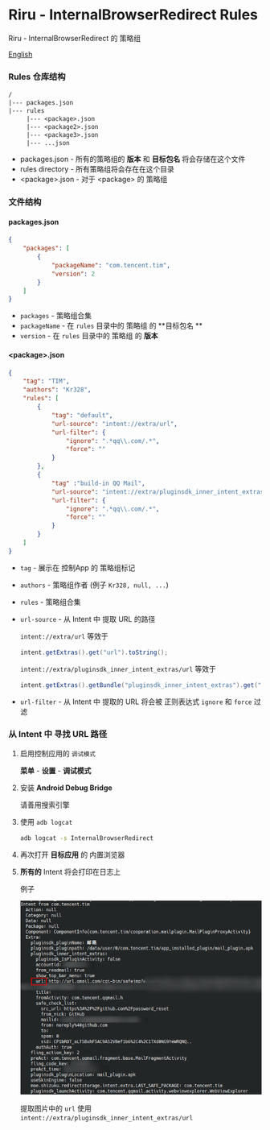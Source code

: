 # Riru - InternalBrowserRedirect Rules

Riru - InternalBrowserRedirect 的 策略组

[English](README.md)



### Rules 仓库结构

```text
/
|--- packages.json
|--- rules
     |--- <package>.json
     |--- <package2>.json
     |--- <package3>.json
     |--- ...json
```

* packages.json - 所有的策略组的 **版本** 和 **目标包名** 将会存储在这个文件
* rules directory - 所有策略组将会存在在这个目录
* \<package\>.json - 对于 \<package\> 的 策略组



### 文件结构

#### packages.json

```json
{
	"packages": [
		{
			"packageName": "com.tencent.tim",
			"version": 2
		}
	]
}
```

* `packages` - 策略组合集
* `packageName` - 在 `rules` 目录中的 策略组 的 **目标包名 **
* `version` - 在 `rules` 目录中的 策略组 的 **版本**



#### \<package\>.json

```json
{
    "tag": "TIM",
    "authors": "Kr328",
    "rules": [
        {
            "tag": "default",
            "url-source": "intent://extra/url",
            "url-filter": {
                "ignore": ".*qq\\.com/.*",
                "force": ""
            }
        },
        {
            "tag" :"build-in QQ Mail",
            "url-source": "intent://extra/pluginsdk_inner_intent_extras/url",
            "url-filter": {
                "ignore": ".*qq\\.com/.*",
                "force": ""
            }
        }
    ]
}
```

* `tag` - 展示在 控制App 的 策略组标记

* `authors` - 策略组作者 (例子 `Kr328, null, ...`)

* `rules` - 策略组合集

* `url-source`  - 从 Intent 中 提取 URL 的路径

  `intent://extra/url` 等效于

  ```java
  intent.getExtras().get("url").toString();
  ```

  `intent://extra/pluginsdk_inner_intent_extras/url` 等效于

  ```java
  intent.getExtras().getBundle("pluginsdk_inner_intent_extras").get("url").toString();
  ```

* `url-filter` - 从 Intent 中 提取的 URL 将会被 正则表达式 `ignore` 和 `force` 过滤



### 从 Intent 中 寻找 URL 路径

1. 启用控制应用的 `调试模式`

   **菜单** - **设置** - **调试模式**

2. 安装 **Android Debug Bridge**

   请善用搜索引擎

3. 使用 `adb logcat` 

   ```bash
   adb logcat -s InternalBrowserRedirect
   ```

4. 再次打开 **目标应用** 的 内置浏览器

5. **所有的** Intent 将会打印在日志上

   例子

   ![](docs/static/example_for_intent_extract.png)

   提取图片中的 `url` 使用 `intent://extra/pluginsdk_inner_intent_extras/url`